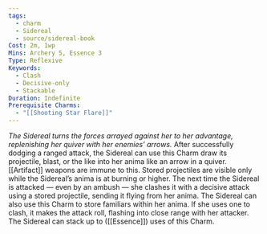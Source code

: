 ```yaml
---
tags:
  - charm
  - Sidereal
  - source/sidereal-book
Cost: 2m, 1wp
Mins: Archery 5, Essence 3
Type: Reflexive
Keywords:
  - Clash
  - Decisive-only
  - Stackable
Duration: Indefinite
Prerequisite Charms:
  - "[[Shooting Star Flare]]"
---
```

*The Sidereal turns the forces arrayed against her to her advantage, replenishing her quiver with her enemies’ arrows.*
After successfully dodging a ranged attack, the Sidereal can use this Charm draw its projectile, blast, or the like into her anima like an arrow in a quiver. [[Artifact]] weapons are immune to this. Stored projectiles are visible only while the Sidereal’s anima is at burning or higher. The next time the Sidereal is attacked — even by an ambush — she clashes it with a decisive attack using a stored projectile, sending it flying from her anima. The Sidereal can also use this Charm to store familiars within her anima. If she uses one to clash, it makes the attack roll, flashing into close range with her attacker. The Sidereal can stack up to ([[Essence]]) uses of this Charm.
